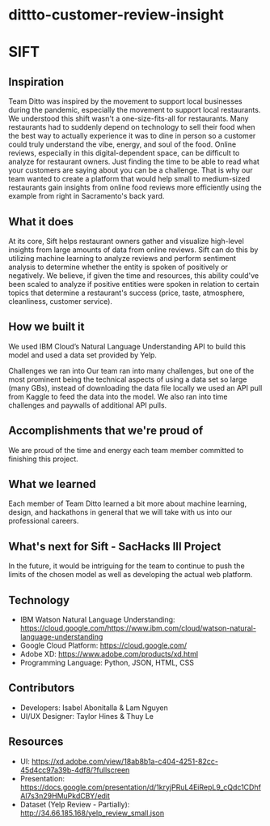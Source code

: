 # dittto-customer-review-insight

# SIFT
## Inspiration
Team Ditto was inspired by the movement to support local businesses during the pandemic, especially the movement to support local restaurants. We understood this shift wasn't a one-size-fits-all for restaurants. Many restaurants had to suddenly depend on technology to sell their food when the best way to actually experience it was to dine in person so a customer could truly understand the vibe, energy, and soul of the food. Online reviews, especially in this digital-dependent space, can be difficult to analyze for restaurant owners. Just finding the time to be able to read what your customers are saying about you can be a challenge. That is why our team wanted to create a platform that would help small to medium-sized restaurants gain insights from online food reviews more efficiently using the example from right in Sacramento's back yard.

## What it does
At its core, Sift helps restaurant owners gather and visualize high-level insights from large amounts of data from online reviews. Sift can do this by utilizing machine learning to analyze reviews and perform sentiment analysis to determine whether the entity is spoken of positively or negatively. We believe, if given the time and resources, this ability could've been scaled to analyze if positive entities were spoken in relation to certain topics that determine a restaurant's success (price, taste, atmosphere, cleanliness, customer service).

## How we built it
We used IBM Cloud’s Natural Language Understanding API to build this model and used a data set provided by Yelp.

Challenges we ran into
Our team ran into many challenges, but one of the most prominent being the technical aspects of using a data set so large (many GBs), instead of downloading the data file locally we used an API pull from Kaggle to feed the data into the model. We also ran into time challenges and paywalls of additional API pulls.

## Accomplishments that we're proud of
We are proud of the time and energy each team member committed to finishing this project.

## What we learned
Each member of Team Ditto learned a bit more about machine learning, design, and hackathons in general that we will take with us into our professional careers.

## What's next for Sift - SacHacks III Project
In the future, it would be intriguing for the team to continue to push the limits of the chosen model as well as developing the actual web platform.

## Technology
- IBM Watson Natural Language Understanding: https://cloud.google.com/https://www.ibm.com/cloud/watson-natural-language-understanding
- Google Cloud Platform: https://cloud.google.com/
- Adobe XD: https://www.adobe.com/products/xd.html 
- Programming Language: Python, JSON, HTML, CSS 

## Contributors
- Developers: Isabel Abonitalla & Lam Nguyen
- UI/UX Designer: Taylor Hines & Thuy Le

## Resources
- UI: https://xd.adobe.com/view/18ab8b1a-c404-4251-82cc-45d4cc97a39b-4df8/?fullscreen
- Presentation: https://docs.google.com/presentation/d/1kryjPRuL4EiRepL9_cQdc1CDhfAl7s3n29HMuPkdCBY/edit
- Dataset (Yelp Review - Partially): http://34.66.185.168/yelp_review_small.json
